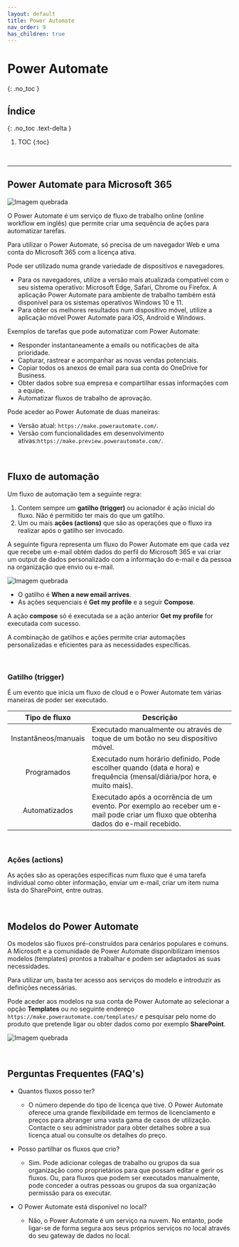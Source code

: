 ```yaml
---
layout: default
title: Power Automate
nav_order: 9
has_children: true
---
```


# Power Automate
{: .no_toc }


## Índice
{: .no_toc .text-delta }

1. TOC
{:toc}

<br/>

---

## Power Automate para Microsoft 365

![Imagem quebrada](https://www.rramoscabral.com/training/assets/logos/MSPowerAutomate.png) 

O Power Automate é um serviço de fluxo de trabalho online (online workflow em inglês) que permite criar uma sequência de ações para automatizar tarefas.

Para utilizar o Power Automate, só precisa de um navegador Web e uma conta do Microsoft 365 com a licença ativa.

Pode ser utilizado numa grande variedade de dispositivos e navegadores. 
- Para os navegadores, utilize a versão mais atualizada compatível com o seu sistema operativo: Microsoft Edge, Safari, Chrome ou Firefox. A aplicação Power Automate para ambiente de trabalho também está disponível para os sistemas operativos Windows 10 e 11.
- Para obter os melhores resultados num dispositivo móvel, utilize a aplicação móvel Power Automate para iOS, Android e Windows. 


Exemplos de tarefas que pode automatizar com Power Automate:
- Responder instantaneamente a emails ou notificações de alta prioridade.
- Capturar, rastrear e acompanhar as novas vendas potenciais.
- Copiar todos os anexos de email para sua conta do OneDrive for Business.
- Obter dados sobre sua empresa e compartilhar essas informações com a equipe.
- Automatizar fluxos de trabalho de aprovação.


Pode aceder ao Power Automate de duas maneiras:
- Versão atual: `https://make.powerautomate.com/`.
- Versão com funcionalidades em desenvolvimento ativas:`https://make.preview.powerautomate.com/`.

<br/>

## Fluxo de automação

Um fluxo de automação tem a seguinte regra:
1.	Contem sempre um **gatilho (trigger)** ou acionador é ação inicial do fluxo. Não é permitido ter mais do que um gatilho. 
1.	Um ou mais **ações (actions)** que são as operações que o fluxo ira realizar após o gatilho ser invocado.


A seguinte figura representa um fluxo do Power Automate em que cada vez que recebe um e-mail obtém dados do perfil do Microsoft 365 e vai criar um output de dados personalizado com a informação do e-mail e da pessoa na organização que envio ou e-mail.

![Imagem quebrada](https://www.rramoscabral.com/training/assets/MSPowerAutomate/MSPowerAutomateFlow.png)

- O gatilho é **When a new email arrives**.
- As ações sequenciais é **Get my profile** e a seguir **Compose**.

A ação **compose** só é executada se a ação anterior **Get my profile** for executada com sucesso.


A combinação de gatilhos e ações permite criar automações personalizadas e eficientes para as necessidades específicas.

<br/>


### Gatilho (trigger)

É um evento que inicia um fluxo de cloud e o Power Automate tem várias maneiras de poder ser executado.

| Tipo de fluxo | Descrição |
| :---: | --- | 
| Instantâneos/manuais  | Executado manualmente ou através de toque de um botão no seu dispositivo móvel. |
| Programados           | Executado num horário definido. Pode escolher quando (data e hora) e frequência (mensal/diária/por hora, e muito mais). |
| Automatizados         | Executado após a ocorrência de um evento. Por exemplo ao receber um e-mail pode criar um fluxo que obtenha dados do e-mail recebido. |

<br/>

### Ações (actions)

As ações são as operações específicas num fluxo que é uma tarefa individual como obter informação, enviar um e-mail, criar um item numa lista do SharePoint, entre outras.

<br/>

## Modelos do Power Automate

Os modelos são fluxos pré-construídos para cenários populares e comuns. A Microsoft e a comunidade de Power Automate disponibilizam imensos modelos (templates) prontos a trabalhar e podem ser adaptados as suas necessidades.

Para utilizar um, basta ter acesso aos serviços do modelo e introduzir as definições necessárias.

Pode aceder aos modelos na sua conta de Power Automate ao selecionar a opção **Templates** ou no seguinte endereço `https://make.powerautomate.com/templates/` e pesquisar pelo nome do produto que pretende ligar ou obter dados como por exemplo **SharePoint**.


![Imagem quebrada](https://www.rramoscabral.com/training/assets/MSPowerAutomate/MSPowerAutomateTemplates.png) 



<br/>

## Perguntas Frequentes (FAQ's)

- Quantos fluxos posso ter?
    * O número depende do tipo de licença que tive. O Power Automate oferece uma grande flexibilidade em termos de licenciamento e preços para abranger uma vasta gama de casos de utilização. Contacte o seu administrador para obter detalhes sobre a sua licença atual ou consulte os detalhes do preço.

- Posso partilhar os fluxos que crio?
    * Sim. Pode adicionar colegas de trabalho ou grupos da sua organização como proprietários para que possam editar e gerir os fluxos. Ou, para fluxos que podem ser executados manualmente, pode conceder a outras pessoas ou grupos da sua organização permissão para os executar.

- O Power Automate está disponível no local?
    * Não, o Power Automate é um serviço na nuvem. No entanto, pode ligar-se de forma segura aos seus próprios serviços no local através do seu gateway de dados no local.
